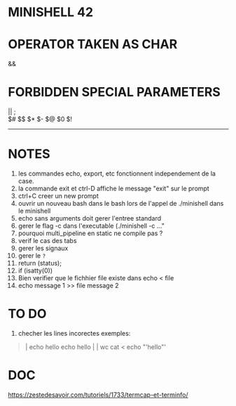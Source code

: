 # MINISHELL 42



# OPERATOR TAKEN AS CHAR

&&

# FORBIDDEN SPECIAL PARAMETERS 


||
;
\
$#
$$
$*
$-
$@
$0
$!



-----------------------------------------------------------

# NOTES

1. les commandes echo, export, etc fonctionnent independement de la case.
2. la commande exit et ctrl-D affiche le message "exit" sur le prompt
7. ctrl+C creer un new prompt
3. ouvrir un nouveau bash dans le bash lors de l'appel de ./minishell dans le minishell
4. echo sans arguments doit gerer l'entree standard
5. gerer le flag -c dans l'executable (./minishell -c ..."
6. pourquoi multi_pipeline en static ne compile pas ?
7. verif le cas des tabs
8. gerer les signaux
9. gerer le `?`
10. return (status);
11. if (isatty(0))
12. Bien verifier que le fichhier file existe dans echo < file
13. echo message 1 >> file message 2



# TO DO

1. checher les lines incorectes
exemples:
>	| echo hello
>	echo hello | | wc
>	cat <
> 	echo "'hello"'

# DOC

https://zestedesavoir.com/tutoriels/1733/termcap-et-terminfo/